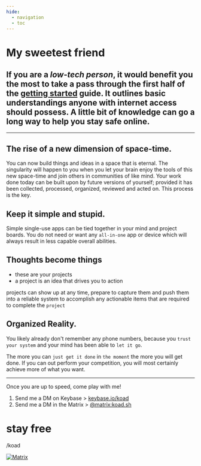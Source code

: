 ```yaml
---
hide:
  - navigation
  - toc
---
```


# My sweetest friend
<!-- # Why are you _now_ __here__? -->

## If you are a _low-tech person_, it would benefit you the most to take a pass through the first half of the [getting started](https://docs.koad.sh/getting-started/) guide.  It outlines basic understandings anyone with internet access should possess.  A little bit of knowledge can go a long way to help you stay safe online.

---

## The rise of a new dimension of space-time.

You can now build things and ideas in a space that is eternal.  The singularity will happen to you when you let your brain enjoy the tools of this new space-time and join others in communities of like mind.  Your work done today can be built upon by future versions of yourself; provided it has been collected, processed, organized, reviewed and acted on.  This process is the key.

## Keep it simple and stupid.

Simple single-use apps can be tied together in your mind and project boards.  You do not need or want any `all-in-one` app or device which will always result in less capable overall abilities. 

## Thoughts become things

- these are your projects
- a project is an idea that drives you to action

projects can show up at any time, prepare to capture them and push them into a reliable system to accomplish any actionable items that are required to complete the `project`

<!-- "in the beginning, __God said__" -->


## Organized Reality.

You likely already don't remember any phone numbers, because you `trust your system` and your mind has been able to `let it go`.

The more you can `just get it done` in `the moment` the more you will get done.  If you can out perform your competition, you will most certainly achieve more of what you want.

---

Once you are up to speed, come play with me!    
1. Send me a DM on Keybase > [keybase.io/koad](https://keybase.io/koad/chat)  
2. Send me a DM in the Matrix > [@matrix:koad.sh](https://matrix.to/#/@matrix:koad.sh)   

# stay free
/koad


[![Matrix](/assets/badges/matrix/documentation.svg)](https://matrix.to/#/#documentation:koad.sh?via=koad.sh)
